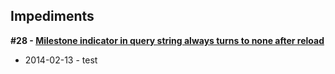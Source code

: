 ## Impediments

__#28 - [Milestone indicator in query string always turns to none after reload](https://github.com/ciuliot/github-tracker/issues/28)__

* 2014-02-13 - test
